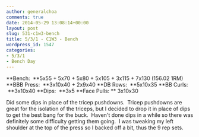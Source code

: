 ```yaml
---
author: generalchoa
comments: true
date: 2014-05-29 13:08:14+00:00
layout: post
slug: 531-c1w3-bench
title: 5/3/1 - C1W3 - Bench
wordpress_id: 1547
categories:
- 5/3/1
- Bench Day
---
```


**Bench:  **5x55 + 5x70 + 5x80 + 5x105 + 3x115 + 7x130 (156.02 1RM)
**BBB Press:  **3x10x40 + 2x9x40
**DB Rows:  **5x10x35
**BB Curls:  **3x10x40
**Dips:  **3x5
**Face Pulls: ** 3x10x30

Did some dips in place of the tricep pushdowns.  Tricep pushdowns are great for the isolation of the triceps, but I decided to drop it in place of dips to get the best bang for the buck.  Haven't done dips in a while so there was definitely some difficulty getting them going.  I was tweaking my left shoulder at the top of the press so I backed off a bit, thus the 9 rep sets.
